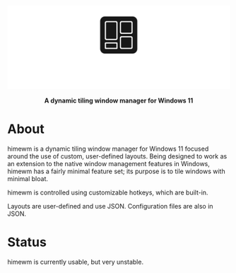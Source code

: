 ![himewm and logo](/embeds/name_and_logo.png)

<p align=center> 
  <b>
      A dynamic tiling window manager for Windows 11
  </b>
</p>

# About
himewm is a dynamic tiling window manager for Windows 11 focused around the use of custom, user-defined layouts. Being designed to work as an extension to the native window management features in Windows, himewm has a fairly minimal feature set; its purpose is to tile windows with minimal bloat. 

himewm is controlled using customizable hotkeys, which are built-in. 

Layouts are user-defined and use JSON. Configuration files are also in JSON.

# Status
himewm is currently usable, but very unstable.
